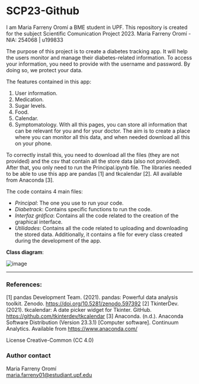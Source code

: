 # SCP23-Github

I am Maria Farreny Oromí a BME student in UPF. This repository is created for the subject Scientific Comunication Project 2023.
Maria Farreny Oromí - NIA: 254068 | u199833

The purpose of this project is to create a diabetes tracking app. It will help the users monitor and manage their diabetes-related information. 
To access your information, you need to provide with the username and password. By doing so, we protect your data.

The features contained in this app:
1.	User information.
2.	Medication.
3.	Sugar levels.
4.	Food.
5.	Calendar.
6.	Symptomatology.
With all this pages, you can store all information that can be relevant for you and for your doctor. The aim is to create a place where you can monitor all this data, and when needed download all this on your phone.

To correctly install this, you need to download all the files (they are not provided) and the csv that contain all the store data (also not provided). After that, you only need to run the Principal.ipynb file. The libraries needed to be able to use this app are pandas [1] and tkcalendar [2]. All available from Anaconda [3].

The code contains 4 main files:
-	*Principal*: The one you use to run your code.
-	*Diabetrack*: Contains specific functions to run the code.
-	*Interfaz gráfica*: Contains all the code related to the creation of the graphical interface.
-	*Utilidades*: Contains all the code related to uploading and downloading the stored data.
Additionally, it contains a file for every class created during the development of the app.

**Class diagram**:

![image](https://github.com/maria-farreny/SCP23-Github/assets/132344318/45499788-ad54-43e2-a8b4-0847f350b4c8)

----------------------------------------------------------------------------------------------------------------------------
### References:
[1] pandas Development Team. (2021). pandas: Powerful data analysis toolkit. Zenodo. https://doi.org/10.5281/zenodo.597392
[2] TkinterDev. (2021). tkcalendar: A date picker widget for Tkinter. GitHub. https://github.com/tkinterdev/tkcalendar
[3] Anaconda. (n.d.). Anaconda Software Distribution (Version 23.3.1) [Computer software]. Continuum Analytics. Available from https://www.anaconda.com/

License Creative-Common (CC 4.0)

### Author contact
Maria Farreny Oromí  
maria.farreny01@estudiant.upf.edu
